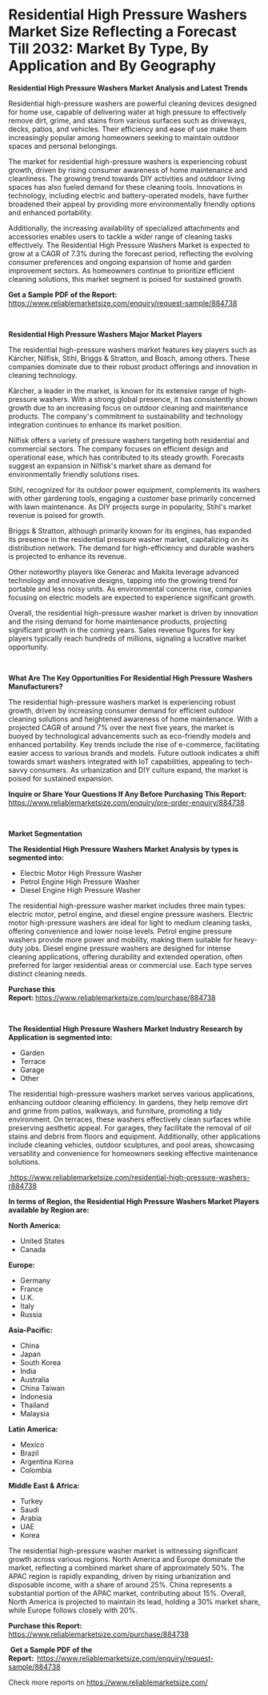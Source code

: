 <p><h1>Residential High Pressure Washers Market Size Reflecting a Forecast Till 2032: Market By Type, By Application and By Geography</h1></p><p><strong>Residential High Pressure Washers Market Analysis and Latest Trends</strong></p>
<p><p>Residential high-pressure washers are powerful cleaning devices designed for home use, capable of delivering water at high pressure to effectively remove dirt, grime, and stains from various surfaces such as driveways, decks, patios, and vehicles. Their efficiency and ease of use make them increasingly popular among homeowners seeking to maintain outdoor spaces and personal belongings.</p><p>The market for residential high-pressure washers is experiencing robust growth, driven by rising consumer awareness of home maintenance and cleanliness. The growing trend towards DIY activities and outdoor living spaces has also fueled demand for these cleaning tools. Innovations in technology, including electric and battery-operated models, have further broadened their appeal by providing more environmentally friendly options and enhanced portability.</p><p>Additionally, the increasing availability of specialized attachments and accessories enables users to tackle a wider range of cleaning tasks effectively. The Residential High Pressure Washers Market is expected to grow at a CAGR of 7.3% during the forecast period, reflecting the evolving consumer preferences and ongoing expansion of home and garden improvement sectors. As homeowners continue to prioritize efficient cleaning solutions, this market segment is poised for sustained growth.</p></p>
<p><strong>Get a Sample PDF of the Report:&nbsp;</strong> <a href="https://www.reliablemarketsize.com/enquiry/request-sample/884738?utm_campaign=1840&utm_medium=2&utm_source=Github&utm_content=ia&utm_term=25022025&utm_id=residential-high-pressure-washers">https://www.reliablemarketsize.com/enquiry/request-sample/884738</a></p>
<p>&nbsp;</p>
<p><strong>Residential High Pressure Washers Major Market Players</strong></p>
<p><p>The residential high-pressure washers market features key players such as Kärcher, Nilfisk, Stihl, Briggs & Stratton, and Bosch, among others. These companies dominate due to their robust product offerings and innovation in cleaning technology. </p><p>Kärcher, a leader in the market, is known for its extensive range of high-pressure washers. With a strong global presence, it has consistently shown growth due to an increasing focus on outdoor cleaning and maintenance products. The company's commitment to sustainability and technology integration continues to enhance its market position.</p><p>Nilfisk offers a variety of pressure washers targeting both residential and commercial sectors. The company focuses on efficient design and operational ease, which has contributed to its steady growth. Forecasts suggest an expansion in Nilfisk's market share as demand for environmentally friendly solutions rises.</p><p>Stihl, recognized for its outdoor power equipment, complements its washers with other gardening tools, engaging a customer base primarily concerned with lawn maintenance. As DIY projects surge in popularity, Stihl's market revenue is poised for growth.</p><p>Briggs & Stratton, although primarily known for its engines, has expanded its presence in the residential pressure washer market, capitalizing on its distribution network. The demand for high-efficiency and durable washers is projected to enhance its revenue.</p><p>Other noteworthy players like Generac and Makita leverage advanced technology and innovative designs, tapping into the growing trend for portable and less noisy units. As environmental concerns rise, companies focusing on electric models are expected to experience significant growth.</p><p>Overall, the residential high-pressure washer market is driven by innovation and the rising demand for home maintenance products, projecting significant growth in the coming years. Sales revenue figures for key players typically reach hundreds of millions, signaling a lucrative market opportunity.</p></p>
<p>&nbsp;</p>
<p><strong>What Are The Key Opportunities For Residential High Pressure Washers Manufacturers?</strong></p>
<p><p>The residential high-pressure washers market is experiencing robust growth, driven by increasing consumer demand for efficient outdoor cleaning solutions and heightened awareness of home maintenance. With a projected CAGR of around 7% over the next five years, the market is buoyed by technological advancements such as eco-friendly models and enhanced portability. Key trends include the rise of e-commerce, facilitating easier access to various brands and models. Future outlook indicates a shift towards smart washers integrated with IoT capabilities, appealing to tech-savvy consumers. As urbanization and DIY culture expand, the market is poised for sustained expansion.</p></p>
<p><strong>Inquire or Share Your Questions If Any Before Purchasing This Report:</strong> <a href="https://www.reliablemarketsize.com/enquiry/pre-order-enquiry/884738?utm_campaign=1840&utm_medium=2&utm_source=Github&utm_content=ia&utm_term=25022025&utm_id=residential-high-pressure-washers">https://www.reliablemarketsize.com/enquiry/pre-order-enquiry/884738</a></p>
<p>&nbsp;</p>
<p><strong>Market Segmentation</strong></p>
<p><strong>The Residential High Pressure Washers Market Analysis by types is segmented into:</strong></p>
<p><ul><li>Electric Motor High Pressure Washer</li><li>Petrol Engine High Pressure Washer</li><li>Diesel Engine High Pressure Washer</li></ul></p>
<p><p>The residential high-pressure washer market includes three main types: electric motor, petrol engine, and diesel engine pressure washers. Electric motor high-pressure washers are ideal for light to medium cleaning tasks, offering convenience and lower noise levels. Petrol engine pressure washers provide more power and mobility, making them suitable for heavy-duty jobs. Diesel engine pressure washers are designed for intense cleaning applications, offering durability and extended operation, often preferred for larger residential areas or commercial use. Each type serves distinct cleaning needs.</p></p>
<p><strong>Purchase this Report:&nbsp;</strong><a href="https://www.reliablemarketsize.com/purchase/884738?utm_campaign=1840&utm_medium=2&utm_source=Github&utm_content=ia&utm_term=25022025&utm_id=residential-high-pressure-washers">https://www.reliablemarketsize.com/purchase/884738</a></p>
<p>&nbsp;</p>
<p><strong>The Residential High Pressure Washers Market Industry Research by Application is segmented into:</strong></p>
<p><ul><li>Garden</li><li>Terrace</li><li>Garage</li><li>Other</li></ul></p>
<p><p>The residential high-pressure washers market serves various applications, enhancing outdoor cleaning efficiency. In gardens, they help remove dirt and grime from patios, walkways, and furniture, promoting a tidy environment. On terraces, these washers effectively clean surfaces while preserving aesthetic appeal. For garages, they facilitate the removal of oil stains and debris from floors and equipment. Additionally, other applications include cleaning vehicles, outdoor sculptures, and pool areas, showcasing versatility and convenience for homeowners seeking effective maintenance solutions.</p></p>
<p><a href="https://www.reliablemarketsize.com/residential-high-pressure-washers-r884738?utm_campaign=1840&utm_medium=2&utm_source=Github&utm_content=ia&utm_term=25022025&utm_id=residential-high-pressure-washers">&nbsp;https://www.reliablemarketsize.com/residential-high-pressure-washers-r884738</a></p>
<p><strong>In terms of Region, the Residential High Pressure Washers Market Players available by Region are:</strong></p>
<p>
    <p> <strong> North America: </strong>
        <ul>
            <li>United States</li>
            <li>Canada</li>
        </ul>
        </p> 
    <p> <strong> Europe: </strong>
        <ul>
            <li>Germany</li>
            <li>France</li>
            <li>U.K.</li>
            <li>Italy</li>
            <li>Russia</li>
        </ul>
        </p> 
    <p> <strong> Asia-Pacific: </strong>
        <ul>
            <li>China</li>
            <li>Japan</li>
            <li>South Korea</li>
            <li>India</li>
            <li>Australia</li>
            <li>China Taiwan</li>
            <li>Indonesia</li>
            <li>Thailand</li>
            <li>Malaysia</li>
        </ul>
        </p> 
    <p> <strong> Latin America: </strong>
        <ul>
            <li>Mexico</li>
            <li>Brazil</li>
            <li>Argentina Korea</li>
            <li>Colombia</li>
        </ul>
        </p> 
    <p> <strong> Middle East & Africa: </strong>
        <ul>
            <li>Turkey</li>
            <li>Saudi</li>
            <li>Arabia</li>
            <li>UAE</li>
            <li>Korea</li>
        </ul>
    </p>
    </p>
<p><p>The residential high-pressure washer market is witnessing significant growth across various regions. North America and Europe dominate the market, reflecting a combined market share of approximately 50%. The APAC region is rapidly expanding, driven by rising urbanization and disposable income, with a share of around 25%. China represents a substantial portion of the APAC market, contributing about 15%. Overall, North America is projected to maintain its lead, holding a 30% market share, while Europe follows closely with 20%.</p></p>
<p><strong>Purchase this Report: </strong><a href="https://www.reliablemarketsize.com/purchase/884738?utm_campaign=1840&utm_medium=2&utm_source=Github&utm_content=ia&utm_term=25022025&utm_id=residential-high-pressure-washers">https://www.reliablemarketsize.com/purchase/884738</a></p>
<p>&nbsp;<strong>Get a Sample PDF of the Report:&nbsp;&nbsp;</strong><a href="https://www.reliablemarketsize.com/enquiry/request-sample/884738?utm_campaign=1840&utm_medium=2&utm_source=Github&utm_content=ia&utm_term=25022025&utm_id=residential-high-pressure-washers">https://www.reliablemarketsize.com/enquiry/request-sample/884738</a></p>
<p><strong></strong></p>
<p>Check more reports on <a href="https://www.reliablemarketsize.com/?utm_campaign=1840&utm_medium=2&utm_source=Github&utm_content=ia&utm_term=25022025&utm_id=residential-high-pressure-washers">https://www.reliablemarketsize.com/</a></p>
